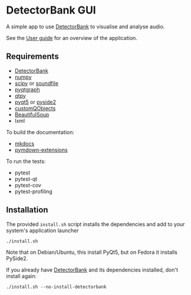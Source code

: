 # DetectorBank GUI

A simple app to use [DetectorBank](https://github.com/keziah55/DetectorBank) 
to visualise and analyse audio.

See the [User guide](https://keziah55.github.io/detectorbank-gui/user_guide/)
for an overview of the application.

## Requirements

- [DetectorBank](https://github.com/keziah55/DetectorBank)
- [numpy](https://numpy.org/)
- [scipy](https://docs.scipy.org/doc/scipy/index.html) or [soundfile](https://pypi.org/project/soundfile/)
- [pyqtgraph](https://pyqtgraph.readthedocs.io/en/latest/index.html)
- [qtpy](https://pypi.org/project/QtPy/)
- [pyqt5](https://www.riverbankcomputing.com/software/pyqt/) or [pyside2](https://wiki.qt.io/Qt_for_Python)
- [customQObjects](https://github.com/keziah55/CustomPyQtObjects)
- [BeautifulSoup](https://pypi.org/project/beautifulsoup4/)
- lxml

To build the documentation:

- [mkdocs](https://www.mkdocs.org/)
- [pymdown-extensions](https://facelessuser.github.io/pymdown-extensions/)

To run the tests:

- pytest
- pytest-qt
- pytest-cov 
- pytest-profiling 

## Installation

The provided `install.sh` script installs the dependencies 
and add to your system's application launcher
```
./install.sh
```
Note that on Debian/Ubuntu, this install PyQt5, but on Fedora it installs PySide2.

If you already have [DetectorBank](https://github.com/keziah55/DetectorBank) and its dependencies installed,
don't install again:
```
./install.sh --no-install-detectorbank
```
